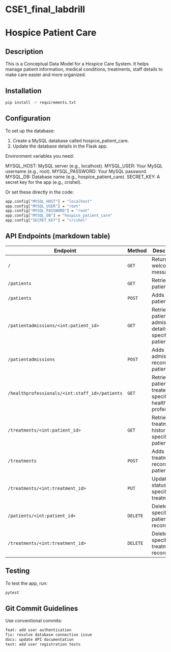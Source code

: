 # CSE1_final_labdrill

# Hospice Patient Care 

## Description
This is a Conceptual Data Model for a Hospice Care System. It helps manage patient information, medical conditions, treatments, staff details to make care easier and more organized.

## Installation
```cmd
pip install -r requirements.txt
```
## Configuration
To set up the database:

1. Create a MySQL database called hospice_patient_care.
2. Update the database details in the Flask app.

Environment variables you need:

MYSQL_HOST: MySQL server (e.g., localhost).
MYSQL_USER: Your MySQL username (e.g., root).
MYSQL_PASSWORD: Your MySQL password.
MYSQL_DB: Database name (e.g., hospice_patient_care).
SECRET_KEY: A secret key for the app (e.g., crishel).

Or set these directly in the code:
```cmd
app.config["MYSQL_HOST"] = "localhost"
app.config["MYSQL_USER"] = "root"
app.config["MYSQL_PASSWORD"] = "root"
app.config["MYSQL_DB"] = "hospice_patient_care"
app.config["SECRET_KEY"] = "crishel"
```

## API Endpoints (markdown table)
| Endpoint                                      | Method   | Description                                                               |
|-----------------------------------------------|----------|---------------------------------------------------------------------------|
| `/`                                           | `GET`    | Returns a welcome message.                                                |
| `/patients`                                   | `GET`    | Retrieves all patients.                                                   |
| `/patients`                                   | `POST`   | Adds a new patient.                                                       |
| `/patientadmissions/<int:patient_id>`         | `GET`    | Retrieves patient admission details for a specific patient ID.            |
| `/patientadmissions`                          | `POST`   | Adds a new admission record for a patient.                                |
| `/healthprofessionals/<int:staff_id>/patients`| `GET`    | Retrieves all patients treated by a specific health professional.         |
| `/treatments/<int:patient_id>`                | `GET`    | Retrieves treatment history for a specific patient.                       |
| `/treatments`                                 | `POST`   | Adds a treatment record for a patient.                                    |
| `/treatments/<int:treatment_id>`              | `PUT`    | Updates the status of a specific treatment.                               |
| `/patients/<int:patient_id>`                  | `DELETE` | Deletes a specific patient record.                                        |
| `/treatments/<int:treatment_id>`              | `DELETE` | Deletes a specific treatment record.                                      |

## Testing
 To test the app, run:
 ```cmd
pytest
```

## Git Commit Guidelines

Use conventional commits:
```bash
feat: add user authentication
fix: resolve database connection issue
docs: update API documentation
test: add user registration tests
